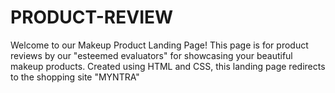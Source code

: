 # PRODUCT-REVIEW
 Welcome to our Makeup Product Landing Page! This page is for product reviews by our "esteemed evaluators" for showcasing your beautiful makeup products. Created using HTML and CSS, this landing page redirects to the shopping site "MYNTRA"

